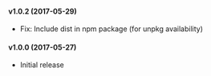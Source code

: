 #### v1.0.2 (2017-05-29)

- Fix: Include dist in npm package (for unpkg availability)

#### v1.0.0 (2017-05-27)

- Initial release
